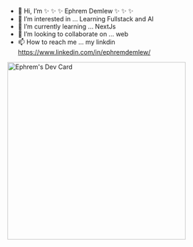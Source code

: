 - 👋 Hi, I’m  ✨ ✨ ✨ Ephrem Demlew  ✨ ✨ ✨
- 👀 I’m interested in  ... Learning Fullstack and AI 
- 🌱 I’m currently learning ... NextJs
- 💞️ I’m looking to collaborate on ... web
- 📫 How to reach me ... my linkdin https://www.linkedin.com/in/ephremdemlew/



<a href="https://app.daily.dev/Ephremd"><img src="https://api.daily.dev/devcards/117ba052a69144bc96791e4dfa27a5ad.png?r=amo" width="400" alt="Ephrem's Dev Card"/></a>
<!---
EphremDemlew/EphremDemlew is a ✨ special ✨ repository because its `README.md` (this file) appears on your GitHub profile.
You can click the Preview link to take a look at your changes.
--->
